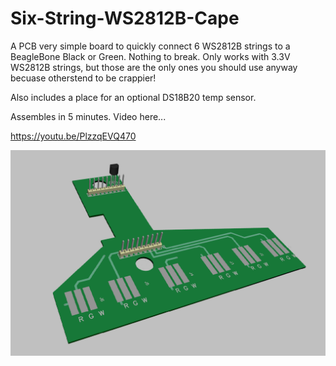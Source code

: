 # Six-String-WS2812B-Cape

A PCB very simple board to quickly connect 6 WS2812B strings to a BeagleBone Black or Green. Nothing to break. Only works with 3.3V WS2812B strings, but those are the only ones you should use anyway becuase otherstend to be crappier!

Also includes a place for an optional DS18B20 temp sensor. 

Assembles in 5 minutes. Video here...

https://youtu.be/PlzzqEVQ470

![](preview.PNG)
